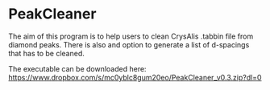 # PeakCleaner

The aim of this program is to help users to clean CrysAlis .tabbin file from diamond peaks.
There is also and option to generate a list of d-spacings that has to be cleaned.

The executable can be downloaded here:
https://www.dropbox.com/s/mc0yblc8gum20eo/PeakCleaner_v0.3.zip?dl=0
